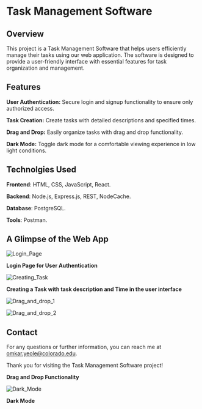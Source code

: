 # Task Management Software

## Overview

This project is a Task Management Software that helps users efficiently manage their tasks using our web application. The software is designed to provide a user-friendly interface with essential features for task organization and management.

## Features

**User Authentication:** Secure login and signup functionality to ensure only authorized access.

**Task Creation:** Create tasks with detailed descriptions and specified times.

**Drag and Drop:** Easily organize tasks with drag and drop functionality.

**Dark Mode:** Toggle dark mode for a comfortable viewing experience in low light conditions.

## Technolgies Used

**Frontend**: HTML, CSS, JavaScript, React.

**Backend**: Node.js, Express.js, REST, NodeCache.

**Database**: PostgreSQL.

**Tools**: Postman.

## A Glimpse of the Web App

![Login_Page](https://github.com/OmkarYeole/Task-Management-Software/assets/78723743/a1bd3cc8-11ec-4c33-9957-a23e85b18a5f)

**Login Page for User Authentication**

![Creating_Task](https://github.com/OmkarYeole/Task-Management-Software/assets/78723743/adf79af5-6b38-44cd-8e47-111bce0dcadc)

**Creating a Task with task description and Time in the user interface**

![Drag_and_drop_1](https://github.com/OmkarYeole/Task-Management-Software/assets/78723743/f647a95a-a559-4b5f-b58c-23b10adbfdf6)

![Drag_and_drop_2](https://github.com/OmkarYeole/Task-Management-Software/assets/78723743/410f9ac0-5582-44b7-bca6-dda135c05122)

## Contact

For any questions or further information, you can reach me at omkar.yeole@colorado.edu.

Thank you for visiting the Task Management Software project!

**Drag and Drop Functionality**

![Dark_Mode](https://github.com/OmkarYeole/Task-Management-Software/assets/78723743/b36646ee-e80f-4781-8f5d-b9de75ed718a)

**Dark Mode**

